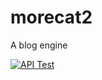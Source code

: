 # morecat2

A blog engine

[![API Test](https://github.com/morec-at/morecat2/actions/workflows/api-test.yml/badge.svg?branch=main)](https://github.com/morec-at/morecat2/actions/workflows/api-test.yml)

